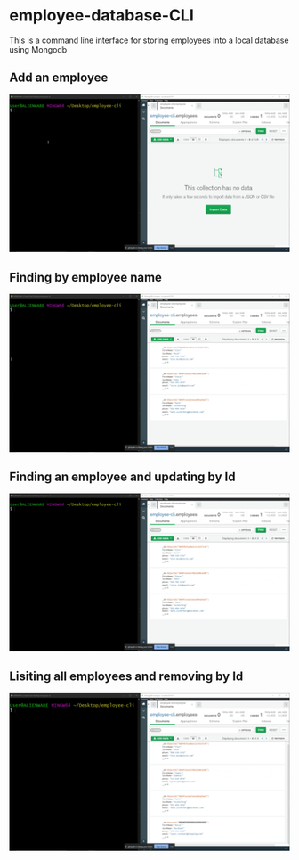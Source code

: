 # employee-database-CLI
This is a command line interface for storing employees into a local database using Mongodb


## **Add an employee**
![](./assets/add_employee.gif)

## **Finding by employee name**
![](./assets/find_by_name.gif)

## **Finding an employee and updating by Id**
![](./assets/find_update.gif)

## **Lisiting all employees and removing by Id**
![](./assets/list_remove.gif)
